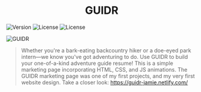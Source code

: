 <h1 align="center">GUIDR </h1>
<!-- <img alt="Use My Tech Stuff" src="https://i.imgur.com/uyDqF9H.png"> -->
<p>
  <img alt="Version" src="https://img.shields.io/badge/version-1.0.0-brightgreen.svg?cacheSeconds=2592000" />
  <img alt="License" src="https://img.shields.io/badge/license-MIT-green.svg">
  <img alt="License" src="https://img.shields.io/github/followers/jamiegoodnight?label=Follow&style=social">
</p>

![GUIDR](https://i.imgur.com/6XDtR0v.png)

> Whether you're a bark-eating backcountry hiker or a doe-eyed park intern—we know you've got adventuring to do. Use GUIDR to build your one-of-a-kind adventure guide resume! This is a simple marketing page incorporating HTML, CSS, and JS animations. The GUIDR marketing page was one of my first projects, and my very first website design. Take a closer look: https://guidr-jamie.netlify.com/
